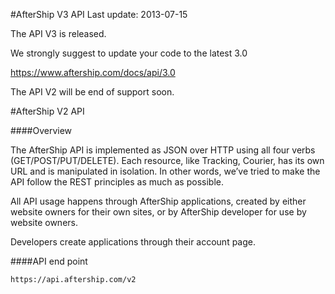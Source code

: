 #AfterShip V3 API
Last update: 2013-07-15

The API V3 is released.

We strongly suggest to update your code to the latest 3.0

https://www.aftership.com/docs/api/3.0

The API V2 will be end of support soon.




#AfterShip V2 API

####Overview

The AfterShip API is implemented as JSON over HTTP using all four verbs (GET/POST/PUT/DELETE). Each resource, like Tracking, Courier, has its own URL and is manipulated in isolation. In other words, we’ve tried to make the API follow the REST principles as much as possible.

All API usage happens through AfterShip applications, created by either website owners for their own sites, or by AfterShip developer for use by website owners.


Developers create applications through their account page.


####API end point

```
https://api.aftership.com/v2
```



